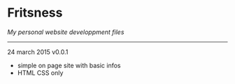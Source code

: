 # **Fritsness**
_My personal website developpment files_

----------

24 march 2015 v0.0.1

 - simple on page site with basic infos
 - HTML CSS only

